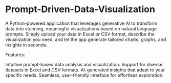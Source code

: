 # Prompt-Driven-Data-Visualization
A Python-powered application that leverages generative AI to transform data into stunning, meaningful visualizations based on natural language prompts. Simply upload your data in Excel or CSV format, describe the visualization you need, and let the app generate tailored charts, graphs, and insights in seconds.

Features:

Intuitive prompt-based data analysis and visualization.
Support for diverse datasets in Excel and CSV formats.
AI-generated insights that adapt to your specific needs.
Seamless, user-friendly interface for effortless exploration.

